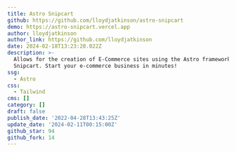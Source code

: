 ```yaml
---
title: Astro Snipcart
github: https://github.com/lloydjatkinson/astro-snipcart
demo: https://astro-snipcart.vercel.app
author: lloydjatkinson
author_link: https://github.com/lloydjatkinson
date: 2024-02-18T13:23:20.022Z
description: >-
  Allows for the creation of E-Commerce sites using the Astro framework and
  Snipcart. Start your e-commerce business in minutes!
ssg:
  - Astro
css:
  - Tailwind
cms: []
category: []
draft: false
publish_date: '2022-04-28T13:43:25Z'
update_date: '2024-02-11T00:15:00Z'
github_star: 94
github_fork: 14
---
```

